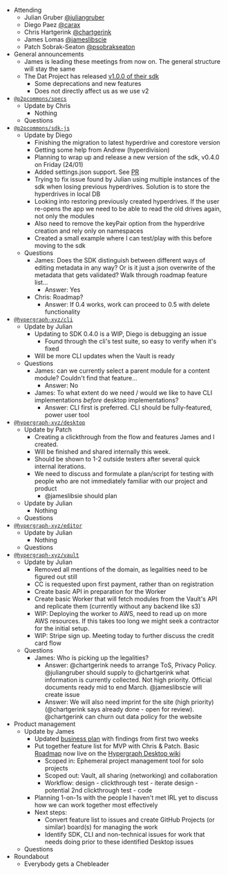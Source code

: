 -   Attending
    - Julian Gruber [@juliangruber](https://twitter.com/juliangruber)
    - Diego Paez [@carax](https://twitter.com/carax)
    - Chris Hartgerink [@chartgerink](https://twitter.com/chartgerink)
    - James Lomas [@jameslibscie](https://github.com/jameslibscie)
    - Patch Sobrak-Seaton [@psobrakseaton](https://twitter.com/psobrakseaton)
-   General announcements
    - James is leading these meetings from now on. The general structure will stay the same
    - The Dat Project has released [v1.0.0 of their sdk](https://github.com/datproject/sdk/releases)
        - Some deprecations and new features
        - Does not directly affect us as we use v2
-   [`@p2pcommons/specs`](https://github.com/p2pcommons/specs)
    - Update by Chris
        - Nothing
    - Questions
-   [`@p2pcommons/sdk-js`](https://github.com/p2pcommons/sdk-js)
    - Update by Diego
        - Finishing the migration to latest hyperdrive and corestore version
        - Getting some help from Andrew (hyperdivision)
        - Planning to wrap up and release a new version of the sdk, v0.4.0 on Friday (24/01)
        - Added settings.json support. See [PR](https://github.com/p2pcommons/sdk-js/pull/65)
        - Trying to fix issue found by Julian using multiple instances of the sdk when losing previous hyperdrives. Solution is to store the hyperdrives in local DB
        - Looking into restoring previously created hyperdrives. If the user re-opens the app we need to be able to read the old drives again, not only the modules
        - Also need to remove the keyPair option from the hyperdrive creation and rely only on namespaces
        - Created a small example where I can test/play with this before moving to the sdk
    - Questions
        - James: Does the SDK distinguish between different ways of editing metadata in any way? Or is it just a json overwrite of the metadata that gets validated? Walk through roadmap feature list...
            - Answer: Yes
        - Chris: Roadmap?
            - Answer: If 0.4 works, work can proceed to 0.5 with delete functionality
-   [`@hypergraph-xyz/cli`](https://github.com/hypergraph-xyz/cli)
    - Update by Julian
        - Updating to SDK 0.4.0 is a WIP, Diego is debugging an issue
            - Found through the cli's test suite, so easy to verify when it's fixed
        - Will be more CLI updates when the Vault is ready
    - Questions
        - James: can we currently select a parent module for a content module? Couldn't find that feature...
            - Answer: No
        - James: To what extent do we need / would we like to have CLI implementations *before* desktop implementations?
            - Answer: CLI first is preferred. CLI should be fully-featured, power user tool
-   [`@hypergraph-xyz/desktop`](https://github.com/hypergraph-xyz/desktop)
    - Update by Patch
        - Creating a clickthrough from the flow and features James and I created.
        - Will be finished and shared internally this week.
        - Should be shown to 1-2 outside testers after several quick internal iterations.
        - We need to discuss and formulate a plan/script for testing with people who are not immediately familiar with our project and product
            - @jameslibsie should plan 
    - Update by Julian
        - Nothing
    - Questions
-   [`@hypergraph-xyz/editor`](https://github.com/hypergraph-xyz/editor)
    - Update by Julian
        - Nothing
    - Questions
-   [`@hypergraph-xyz/vault`](https://github.com/hypergraph-xyz/vault)
    - Update by Julian
        - Removed all mentions of the domain, as legalities need to be figured out still
        - CC is requested upon first payment, rather than on registration
        - Create basic API in preparation for the Worker
        - Create basic Worker that will fetch modules from the Vault's API and replicate them (currently without any backend like s3)
        - WIP: Deploying the worker to AWS, need to read up on more AWS resources. If this takes too long we might seek a contractor for the initial setup.
        - WIP: Stripe sign up. Meeting today to further discuss the credit card flow
    - Questions
        - James: Who is picking up the legalities?
            - Answer: @chartgerink needs to arrange ToS, Privacy Policy. @juliangruber should supply to @chartgerink what information is currently collected. Not high priority. Official documents ready mid to end March. @jameslibscie will create issue
            - Answer: We will also need imprint for the site (high priority) (@chartgerink says already done - open for review). @chartgerink can churn out data policy for the website
-   Product management
    - Update by James
        - Updated [business plan](https://github.com/libscie/business-plan) with findings from first two weeks
        - Put together feature list for MVP with Chris & Patch. Basic [Roadmap](https://github.com/hypergraph-xyz/desktop/wiki/Roadmap) now live on the [Hypergraph Desktop wiki](https://github.com/hypergraph-xyz/desktop/wiki)
            - Scoped in: Ephemeral project management tool for solo projects
            - Scoped out: Vault, all sharing (networking) and collaboration
            - Workflow: design - clickthrough test - iterate design - potential 2nd clickthrough test - code
        - Planning 1-on-1s with the people I haven't met IRL yet to discuss how we can work together most effectively
        - Next steps:
            - Convert feature list to issues and create GitHub Projects (or similar) board(s) for managing the work
            - Identify SDK, CLI and non-technical issues for work that needs doing prior to these identified Desktop issues
    - Questions
- Roundabout
    - Everybody gets a Chebleader
